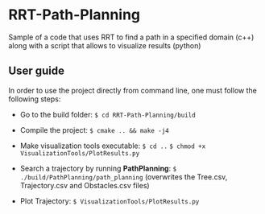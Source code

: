 # RRT-Path-Planning
Sample of a code that uses RRT to find a path in a specified domain (c++) along with a script that allows to visualize results (python)

## User guide
In order to use the project directly from command line, one must follow the following steps: 

* Go to the build folder: 
```$ cd RRT-Path-Planning/build```

* Compile the project: 
```$ cmake .. && make -j4```

* Make visualization tools executable:
```$ cd ..```
```$ chmod +x VisualizationTools/PlotResults.py```

* Search a trajectory by running **PathPlanning**: 
```$ ./build/PathPlanning/path_planning``` (overwrites the Tree.csv, Trajectory.csv and Obstacles.csv files)

* Plot Trajectory: 
```$ VisualizationTools/PlotResults.py```

